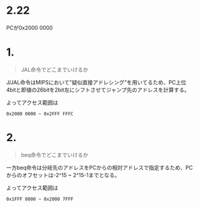 # 2.22

PCが0x2000 0000

# 1.

> JAL命令でどこまでいけるか

J/JAL命令はMIPSにおいて"疑似直接アドレシング"を用いてるため、PC上位4bitと即値の26bitを2bit左にシフトさせてジャンプ先のアドレスを計算する。

よってアクセス範囲は

```text
0x2000 0000 ~ 0x2FFF FFFC
```

# 2.

> beq命令でどこまでいけるか

一方beq命令は分岐先のアドレスをPCからの相対アドレスで指定するため、PCからのオフセットは-2^15 ~ 2^15-1までとなる。

よってアクセス範囲は

```text
0x1FFF 8000 ~ 0x2000 7FFF
```
